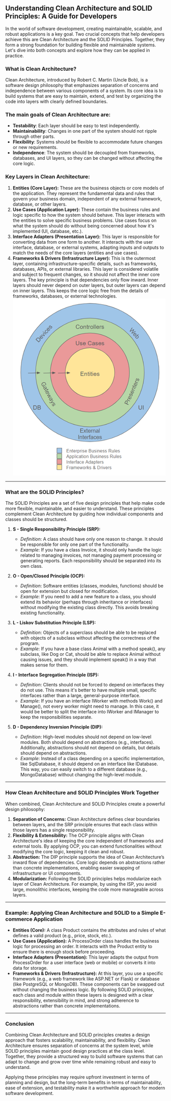 ## Understanding Clean Architecture and SOLID Principles: A Guide for Developers
In the world of software development, creating maintainable, scalable, and robust applications is a key goal. Two crucial concepts that help developers achieve this are Clean Architecture and the SOLID Principles. Together, they form a strong foundation for building flexible and maintainable systems. Let's dive into both concepts and explore how they can be applied in practice.

### What is Clean Architecture?
Clean Architecture, introduced by Robert C. Martin (Uncle Bob), is a software design philosophy that emphasizes separation of concerns and independence between various components of a system. Its core idea is to build systems that are easy to maintain, extend, and test by organizing the code into layers with clearly defined boundaries.

### The main goals of Clean Architecture are:

- **Testability**: Each layer should be easy to test independently.
- **Maintainability**: Changes in one part of the system should not ripple through other parts.
- **Flexibility**: Systems should be flexible to accommodate future changes or new requirements.
- **Independence**: The system should be decoupled from frameworks, databases, and UI layers, so they can be changed without affecting the core logic.


### Key Layers in Clean Architecture:
1. **Entities (Core Layer):** These are the business objects or core models of the application. They represent the fundamental data and rules that govern your business domain, independent of any external framework, database, or other layers.
2. **Use Cases (Application Layer):** These contain the business rules and logic specific to how the system should behave. This layer interacts with the entities to solve specific business problems. Use cases focus on what the system should do without being concerned about how it's implemented (UI, database, etc.).
3. **Interface Adapters (Presentation Layer):** This layer is responsible for converting data from one form to another. It interacts with the user interface, database, or external systems, adapting inputs and outputs to match the needs of the core layers (entities and use cases).
4. **Frameworks & Drivers (Infrastructure Layer):** This is the outermost layer, containing infrastructure-specific details, such as frameworks, databases, APIs, or external libraries. This layer is considered volatile and subject to frequent changes, so it should not affect the inner core layers.
The key principle is that dependencies only flow inward. Inner layers should never depend on outer layers, but outer layers can depend on inner layers. This keeps the core logic free from the details of frameworks, databases, or external technologies.
![Alt text](./Clean_architecture.png "Clean Architecture")
---
### What are the SOLID Principles?
The SOLID Principles are a set of five design principles that help make code more flexible, maintainable, and easier to understand. These principles complement Clean Architecture by guiding how individual components and classes should be structured.

1. **S - Single Responsibility Principle (SRP):**
    - *Definition*: A class should have only one reason to change. It should be responsible for only one part of the functionality.
    - *Example*: If you have a class Invoice, it should only handle the logic related to managing invoices, not managing payment processing or generating reports. Each responsibility should be separated into its own class.

2. **O - Open/Closed Principle (OCP):**
    - *Definition*: Software entities (classes, modules, functions) should be open for extension but closed for modification.
    - *Example*: If you need to add a new feature to a class, you should extend its behavior (perhaps through inheritance or interfaces) without modifying the existing class directly. This avoids breaking existing functionality.

3. **L - Liskov Substitution Principle (LSP):**
    - *Definition*: Objects of a superclass should be able to be replaced with objects of a subclass without affecting the correctness of the program.
    - *Example*: If you have a base class Animal with a method speak(), any subclass, like Dog or Cat, should be able to replace Animal without causing issues, and they should implement speak() in a way that makes sense for them.

4. **I - Interface Segregation Principle (ISP):**
    - *Definition*: Clients should not be forced to depend on interfaces they do not use. This means it's better to have multiple small, specific interfaces rather than a large, general-purpose interface.
    - *Example*: If you have an interface IWorker with methods Work() and Manage(), not every worker might need to manage. In this case, it would be better to split the interface into IWorker and IManager to keep the responsibilities separate.

5. **D - Dependency Inversion Principle (DIP):**
    - *Definition*: High-level modules should not depend on low-level modules. Both should depend on abstractions (e.g., interfaces). Additionally, abstractions should not depend on details, but details should depend on abstractions.
    - *Example*: Instead of a class depending on a specific implementation, like SqlDatabase, it should depend on an interface like IDatabase. This way, you can easily switch to a different database (e.g., MongoDatabase) without changing the high-level module.
---

### How Clean Architecture and SOLID Principles Work Together

When combined, Clean Architecture and SOLID Principles create a powerful design philosophy:

1. **Separation of Concerns:** Clean Architecture defines clear boundaries between layers, and the SRP principle ensures that each class within those layers has a single responsibility.
2. **Flexibility & Extensibility:** The OCP principle aligns with Clean Architecture's idea of keeping the core independent of frameworks and external tools. By applying OCP, you can extend functionalities without modifying the core logic, keeping it clean and robust.
3. **Abstraction:** The DIP principle supports the idea of Clean Architecture’s inward flow of dependencies. Core logic depends on abstractions rather than concrete implementations, enabling easier swapping of infrastructure or UI components.
4. **Modularization:** Following the SOLID principles helps modularize each layer of Clean Architecture. For example, by using the ISP, you avoid large, monolithic interfaces, keeping the code more manageable across layers.
---
### Example: Applying Clean Architecture and SOLID to a Simple E-commerce Application
- **Entities (Core):** A class Product contains the attributes and rules of what defines a valid product (e.g., price, stock, etc.).
- **Use Cases (Application):** A ProcessOrder class handles the business logic for processing an order. It interacts with the Product entity to ensure there is enough stock before proceeding.
- **Interface Adapters (Presentation):** This layer adapts the output from ProcessOrder for a user interface (web or mobile) or converts it into data for storage.
- **Frameworks & Drivers (Infrastructure):** At this layer, you use a specific framework (e.g., a web framework like ASP.NET or Flask) or database (like PostgreSQL or MongoDB). These components can be swapped out without changing the business logic.
By following SOLID principles, each class and module within these layers is designed with a clear responsibility, extensibility in mind, and strong adherence to abstractions rather than concrete implementations.
---
### Conclusion
Combining Clean Architecture and SOLID principles creates a design approach that fosters scalability, maintainability, and flexibility. Clean Architecture ensures separation of concerns at the system level, while SOLID principles maintain good design practices at the class level. Together, they provide a structured way to build software systems that can adapt to change and grow over time while remaining robust and easy to understand.

Applying these principles may require upfront investment in terms of planning and design, but the long-term benefits in terms of maintainability, ease of extension, and testability make it a worthwhile approach for modern software development.

